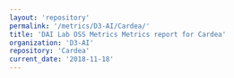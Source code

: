 ```yaml
---
layout: 'repository'
permalink: '/metrics/D3-AI/Cardea/'
title: 'DAI Lab OSS Metrics Metrics report for Cardea'
organization: 'D3-AI'
repository: 'Cardea'
current_date: '2018-11-18'
---
```

